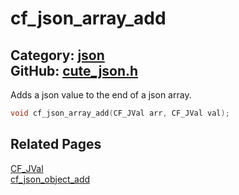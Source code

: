 [](../header.md ':include')

# cf_json_array_add

Category: [json](/api_reference?id=json)  
GitHub: [cute_json.h](https://github.com/RandyGaul/cute_framework/blob/master/include/cute_json.h)  
---

Adds a json value to the end of a json array.

```cpp
void cf_json_array_add(CF_JVal arr, CF_JVal val);
```

## Related Pages

[CF_JVal](/json/cf_jval.md)  
[cf_json_object_add](/json/cf_json_object_add.md)  
